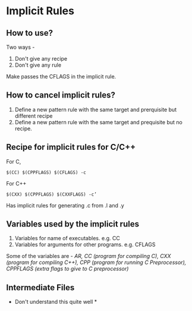 # Implicit Rules

## How to use?

Two ways -
1. Don't give any recipe
2. Don't give any rule

Make passes the CFLAGS in the implicit rule.

## How to cancel implicit rules?

1. Define a new pattern rule with the same target and prerquisite but different recipe
2. Define a new pattern rule with the same target and prequisite but no recipe.

## Recipe for implicit rules for C/C++

For C,
```
$(CC) $(CPPFLAGS) $(CFLAGS) -c
```

For C++
```
$(CXX) $(CPPFLAGS) $(CXXFLAGS) -c’
```

Has implicit rules for generating .c from .l and .y

## Variables used by the implicit rules

1. Variables for name of executables. e.g. CC
2. Variables for arguments for other programs. e.g. CFLAGS

Some of the variables are -
*AR, CC (program for compiling C), CXX (program for compiling C++), CPP (program for running C Preprocessor), CPPFLAGS (extra flags to give to C preprocessor)*

## Intermediate Files
 * Don't understand this quite well *